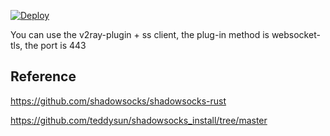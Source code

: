 [![Deploy](https://www.herokucdn.com/deploy/button.png)](https://heroku.com/deploy)

You can use the v2ray-plugin + ss client, the plug-in method is websocket-tls, the port is 443

## Reference

https://github.com/shadowsocks/shadowsocks-rust

https://github.com/teddysun/shadowsocks_install/tree/master
